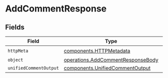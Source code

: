 # AddCommentResponse


## Fields

| Field                                                                                  | Type                                                                                   | Required                                                                               | Description                                                                            |
| -------------------------------------------------------------------------------------- | -------------------------------------------------------------------------------------- | -------------------------------------------------------------------------------------- | -------------------------------------------------------------------------------------- |
| `httpMeta`                                                                             | [components.HTTPMetadata](../../models/components/httpmetadata.md)                     | :heavy_check_mark:                                                                     | N/A                                                                                    |
| `object`                                                                               | [operations.AddCommentResponseBody](../../models/operations/addcommentresponsebody.md) | :heavy_minus_sign:                                                                     | N/A                                                                                    |
| `unifiedCommentOutput`                                                                 | [components.UnifiedCommentOutput](../../models/components/unifiedcommentoutput.md)     | :heavy_minus_sign:                                                                     | N/A                                                                                    |